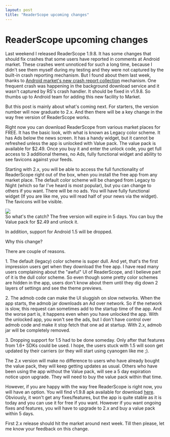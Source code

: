 ```yaml
---
layout: post
title: "ReaderScope upcoming changes"
---
```

ReaderScope upcoming changes
===
Last weekend I released ReaderScope 1.9.8\. It has some changes that should fix crashes that some users have reported in comments at Android market. These crashes went unnoticed for such a long time, because I didn't see them myself during my testing and they were not captured by the built-in crash reporting mechanism. But I found about them last week, thanks to [Android market's new crash report collection][0] mechanism. One frequent crash was happening in the background download service and it wasn't captured by RS's crash handler. It should be fixed in v1.9.8\. So thumbs up to Android team for adding this new facility to Market.  
  
But this post is mainly about what's coming next. For starters, the version number will now graduate to 2.x. And then there will be a key change in the way free version of ReaderScope works.  
  
Right now you can download ReaderScope from various market places for FREE. It has the basic look, with what is known as Legacy color scheme. It has Ads below the news screen. It has a handy widget, but it cannot be refreshed unless the app is unlocked with Value pack. The value pack is available for $2.49\. Once you buy it and enter the unlock code, you get full access to 3 additional themes, no Ads, fully functional widget and ability to see favicons against your feeds.  
  
Starting with 2.x, you will be able to access the full functionality of ReaderScope right out of the box, when you install the free app from any market place. The default color scheme will be changed from Legacy to Night (which so far I've heard is most popular), but you can change to others if you want. There will be no ads. You will have fully functional widget (If you are like me, you will read half of your news via the widget). The favicons will be visible.  
  

[![](http://2.bp.blogspot.com/_W6UcJjyXr24/TAYCHznGa6I/AAAAAAAADoo/6_0C3MQiVyY/s400/preview_night.png)][1]  
So what's the catch? The free version will expire in 5 days. You can buy the Value pack for $2.49 and unlock it.  
  
In addition, support for Android 1.5 will be dropped.  
  
Why this change?  
  
There are couple of reasons.  
  
1\. The default (legacy) color scheme is super dull. And yet, that's the first impression users get when they download the free app. I have read many users complaining about the "awful" UI of ReaderScope, and I believe part of it is the dull color scheme. So even though some pretty color schemes are hidden in the app, users don't know about them until they dig down 2 layers of settings and see the theme previews.  
  
2\. The admob code can make the UI sluggish on slow networks. When the app starts, the admob jar downloads an Ad over network. So if the network is slow, this request can sometimes add to the startup time of the app. And the worse part is, it happens even when you have unlocked the app. With the unlocked app, you won't see the ads, but I don't have control over admob code and make it stop fetch that one ad at startup. With 2.x, admob jar will be completely removed.  
  
3\. Dropping support for 1.5 had to be done someday. Only after that features from 1.6+ SDKs could be used. I hope, the users stuck with 1.5 will soon get updated by their carriers (or they will start using cyanogen like me ;).  
  
The 2.x version will make no difference to users who have already bought the value pack, they will keep getting updates as usual. Others who have been using the app without the Value pack, will see a 5 day expiration notice upon upgrade. They will need to buy the value pack within that time.  
  
However, if you are happy with the way free ReaderScope is right now, you will have an option. You will find v1.9.8 apk available for download [here][2]. Obviously, it won't get any fixes/features, but the app is quite stable as it is today and you can use it for free if you want. However if you want ongoing fixes and features, you will have to upgrade to 2.x and buy a value pack within 5 days.  
  
First 2.x release should hit the market around next week. Till then please, let me know your feedback on this change.

[0]: http://android-developers.blogspot.com/2010/05/google-feedback-for-android.html
[1]: http://2.bp.blogspot.com/_W6UcJjyXr24/TAYCHznGa6I/AAAAAAAADoo/6_0C3MQiVyY/s1600/preview_night.png
[2]: http://readerscope.googlegroups.com/web/ReaderScope-1.9.8.apk
